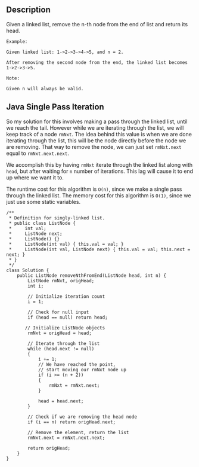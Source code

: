 ## Description

Given a linked list, remove the n-th node from the end of list and return its head.

```
Example:

Given linked list: 1->2->3->4->5, and n = 2.

After removing the second node from the end, the linked list becomes 1->2->3->5.

Note:

Given n will always be valid.
```

## Java Single Pass Iteration

So my solution for this involves making a pass through the linked list, until we reach the tail. However while we are iterating through the list, we will keep track of a node `rmNxt`. The idea behind this value is when we are done iterating through the list, this will be the node directly before the node we are removing. That way to remove the node, we can just set `rmNxt.next` equal to `rmNxt.next.next`.

We accomplish this by having `rmNxt` iterate through the linked list along with `head`, but after waiting for `n` number of iterations. This lag will cause it to end up where we want it to.

The runtime cost for this algorithm is `O(n)`, since we make a single pass through the linked list. The memory cost for this algorithm is `O(1)`, since we just use some static variables.

```
/**
 * Definition for singly-linked list.
 * public class ListNode {
 *     int val;
 *     ListNode next;
 *     ListNode() {}
 *     ListNode(int val) { this.val = val; }
 *     ListNode(int val, ListNode next) { this.val = val; this.next = next; }
 * }
 */
class Solution {
    public ListNode removeNthFromEnd(ListNode head, int n) {
        ListNode rmNxt, origHead;
        int i;
        
        // Initialize iteration count
        i = 1;
        
        // Check for null input
        if (head == null) return head;
        
       // Initialize ListNode objects 
        rmNxt = origHead = head;
        
        // Iterate through the list
        while (head.next != null)
        {
            i += 1;
            // We have reached the point,
            // start moving our rmNxt node up
            if (i >= (n + 2))
            {
                rmNxt = rmNxt.next;
            }
            
            head = head.next;
        }
        
        // Check if we are removing the head node
        if (i == n) return origHead.next;
        
        // Remove the element, return the list
        rmNxt.next = rmNxt.next.next;
        
        return origHead;
    }
}
```